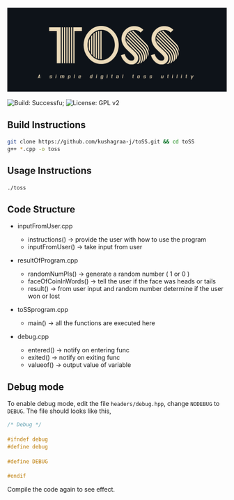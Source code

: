 ![](img/logo.png "toSS")

![Build: Successfu;](https://img.shields.io/badge/Build-Successful%20-green.svg)
![License: GPL v2](https://img.shields.io/badge/License-GPL%20v3.0-blue.svg)

## Build Instructions

```bash
git clone https://github.com/kushagraa-j/toSS.git && cd toSS
g++ *.cpp -o toss
```

## Usage Instructions

```bash
./toss
```

## Code Structure

- inputFromUser.cpp
	- instructions() 	->     provide the user with how to use the program 
	- inputFromUser()	->     take input from user 

- resultOfProgram.cpp
	- randomNumPls() 	->     generate a random number ( 1 or 0 ) 
	- faceOfCoinInWords()   ->     tell the user if the face was heads or tails
	- result()       	->     from user input and random number 
				       determine if the user won or lost 
- toSSprogram.cpp
	- main()         	->     all the functions are executed here

- debug.cpp
	- entered() 		->     notify on entering func
	- exited() 		->     notify on exiting func
	- valueof()		->     output value of variable

## Debug mode

To enable debug mode, edit the file `headers/debug.hpp`, change `NODEBUG` to `DEBUG`.
The file should looks like this,

```cpp
/* Debug */

#ifndef debug
#define debug

#define DEBUG

#endif
```
Compile the code again to see effect.
